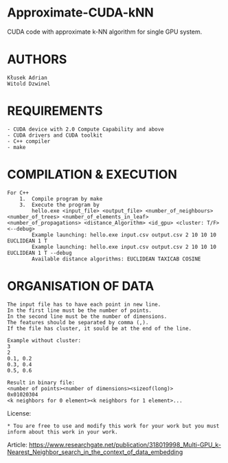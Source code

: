 # Approximate-CUDA-kNN
CUDA code with approximate k-NN algorithm for single GPU system.

AUTHORS
=======
	
	Kłusek Adrian
	Witold Dzwinel
	
REQUIREMENTS
============

	- CUDA device with 2.0 Compute Capability and above
	- CUDA drivers and CUDA toolkit
	- C++ compiler
	- make
	
COMPILATION & EXECUTION
=======================

	For C++
		1.	Compile program by make
		3.	Execute the program by
			hello.exe <input_file> <output_file> <number_of_neighbours> <number_of_trees> <number_of_elements_in_leaf> <number_of_propagations> <distance_Algorithm> <id_gpu> <cluster: T/F> <--debug>
			Example launching: hello.exe input.csv output.csv 2 10 10 10 EUCLIDEAN 1 T
			Example launching: hello.exe input.csv output.csv 2 10 10 10 EUCLIDEAN 1 T --debug
			Available distance algorithms: EUCLIDEAN TAXICAB COSINE
			
ORGANISATION OF DATA
====================
	
	The input file has to have each point in new line. 
	In the first line must be the number of points.
	In the second line must be the number of dimensions.
	The features should be separated by comma (,).
	If the file has cluster, it sould be at the end of the line.
	
	Example without cluster:
	3
	2
	0.1, 0.2
	0.3, 0.4
	0.5, 0.6
	
	Result in binary file:
	<number of points><number of dimensions><sizeof(long)>
	0x01020304
	<k neighbors for 0 element><k neighbors for 1 element>...
	
License:

    * Tou are free to use and modify this work for your work but you must inform about this work in your work.
    
Article:
    https://www.researchgate.net/publication/318019998_Multi-GPU_k-Nearest_Neighbor_search_in_the_context_of_data_embedding
